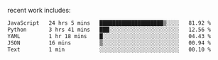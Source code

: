 
<!--<img width="1415" height="100" alt="blu" src="https://github.com/rdsilva01/rdsilva01/assets/101207588/deb060e5-d035-4f09-b511-e3f50605b207">-->

<!-- \> Enthusiastic about developing and building solutions <br>
\> Computer Science and Engineering @ UBI -->

<!-- <a href="https://www.rodrigosilva.live/">personal website</a> 🏁 -->

<!-- ![](https://komarev.com/ghpvc/?username=rdsilva01) -->

recent work includes:
<!--START_SECTION:waka-->

```txt
JavaScript   24 hrs 5 mins   ████████████████████▒░░░░   81.92 %
Python       3 hrs 41 mins   ███░░░░░░░░░░░░░░░░░░░░░░   12.56 %
YAML         1 hr 18 mins    █░░░░░░░░░░░░░░░░░░░░░░░░   04.43 %
JSON         16 mins         ▒░░░░░░░░░░░░░░░░░░░░░░░░   00.94 %
Text         1 min           ░░░░░░░░░░░░░░░░░░░░░░░░░   00.10 %
```

<!--END_SECTION:waka-->


